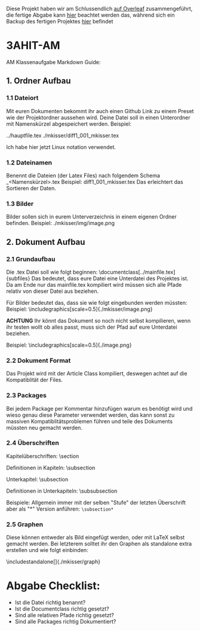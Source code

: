 Diese Projekt haben wir am Schlussendlich [auf Overleaf](https://www.overleaf.com/read/tdrscjnnkzjp) zusammengeführt, die fertige Abgabe kann [hier](https://github.com/mwelsch-tgm/AM-Project201718/blob/master/AM_Projekt.pdf) beachtet werden das, während sich ein Backup des fertigen Projektes [hier](https://github.com/mwelsch-tgm/AM-Project201718/blob/master/AM-Projekt.zip) befindet 
# 3AHIT-AM
AM Klassenaufgabe Markdown Guide:

## 1. Ordner Aufbau

### 1.1 Dateiort

Mit euren Dokumenten bekommt ihr auch einen Github Link zu einem Preset wie der Projektordner aussehen wird. Deine Datei soll in einen Unterordner mit Namenskürzel abgespeichert werden.
Beispiel: 

../hauptfile.tex
./mkisser/diff1_001_mkisser.tex

Ich habe hier jetzt Linux notation verwendet.

### 1.2 Dateinamen

Benennt die Dateien (der Latex Files) nach folgendem Schema <Dokumentname>_<Namenskürzel>.tex
Beispiel: 
diff1_001_mkisser.tex
Das erleichtert das Sortieren der Daten.

### 1.3 Bilder

Bilder sollen sich in eurem Unterverzeichnis in einem eigenen Ordner befinden.
Beispiel:
./mkisser/img/image.png


## 2. Dokument Aufbau

### 2.1 Grundaufbau

Die .tex Datei soll wie folgt beginnen:
\documentclass[../mainfile.tex]{subfiles}
Das bedeutet, dass eure Datei eine Unterdatei des Projektes ist.
Da am Ende nur das mainfile.tex kompiliert wird müssen sich alle Pfade relativ von dieser Datei aus beziehen.

Für Bilder bedeutet das, dass sie wie folgt eingebunden werden müssten:
Beispiel:
\includegraphics[scale=0.5]{./mkisser/image.png}

**ACHTUNG**
Ihr könnt das Dokument so noch nicht selbst kompilieren, wenn ihr testen wollt ob alles passt, muss sich der Pfad auf eure Unterdatei beziehen.

Beispiel:
\includegraphics[scale=0.5]{./image.png}

### 2.2 Dokument Format

Das Projekt wird mit der Article Class kompiliert, deswegen achtet auf die Kompatiblität der Files.

### 2.3 Packages

Bei jedem Package per Kommentar hinzufügen warum es benötigt wird und wieso genau diese Parameter verwendet werden, das kann sonst zu massiven Kompatiblitätsproblemen führen und teile des Dokuments müssten neu gemacht werden.

### 2.4 Überschriften

Kapitelüberschriften: \section

Definitionen in Kapiteln: \subsection

Unterkapitel: \subsection

Definitionen in Unterkapiteln: \subsubsection

Beispiele: Allgemein immer mit der selben "Stufe" der letzten Überschrift aber als "*" Version anführen: `\subsection*`

### 2.5 Graphen

Diese können entweder als Bild eingefügt werden, oder mit LaTeX selbst gemacht werden.
Bei letzterem solltet ihr den Graphen als standalone extra erstellen und wie folgt einbinden:

\includestandalone[]{./mkisser/graph}

# Abgabe Checklist:
- Ist die Datei richtig benannt?
- Ist die Documentclass richtig gesetzt?
- Sind alle relativen Pfade richtig gesetzt?
- Sind alle Packages richtig Dokumentiert?
